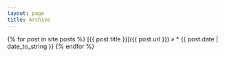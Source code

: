 ```yaml
---
layout: page
title: Archive
---
```


{% for post in site.posts %}
[{{ post.title }}]({{ post.url }}) &raquo; * {{ post.date | date_to_string }}
{% endfor %}
